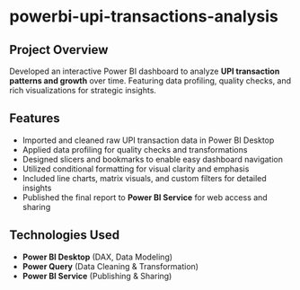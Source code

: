 # powerbi-upi-transactions-analysis

##  Project Overview
Developed an interactive Power BI dashboard to analyze **UPI transaction patterns and growth** over time. Featuring data profiling, quality checks, and rich visualizations for strategic insights.

##  Features
- Imported and cleaned raw UPI transaction data in Power BI Desktop  
- Applied data profiling for quality checks and transformations  
- Designed slicers and bookmarks to enable easy dashboard navigation  
- Utilized conditional formatting for visual clarity and emphasis  
- Included line charts, matrix visuals, and custom filters for detailed insights  
- Published the final report to **Power BI Service** for web access and sharing


##  Technologies Used
- **Power BI Desktop** (DAX, Data Modeling)  
- **Power Query** (Data Cleaning & Transformation)  
- **Power BI Service** (Publishing & Sharing)
